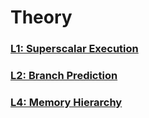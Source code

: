# Theory

### [L1: Superscalar Execution](list/l1.md)
### [L2: Branch Prediction](list/l2.md)
### [L4: Memory Hierarchy](list/l4.md)
